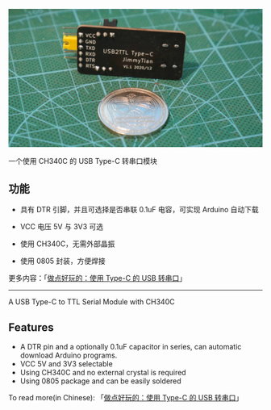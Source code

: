 ![product](.\img\product.jpg)

一个使用 CH340C 的 USB Type-C 转串口模块

## 功能

- 具有 DTR 引脚，并且可选择是否串联 0.1uF 电容，可实现 Arduino 自动下载

- VCC 电压 5V 与 3V3 可选
- 使用 CH340C，无需外部晶振
- 使用 0805 封装，方便焊接

更多内容：「[做点好玩的：使用 Type-C 的 USB 转串口](https://www.jimmytian.com/archives/a-usb-c-to-ttl-module.html)」



----------



A USB Type-C to TTL Serial Module with CH340C

## Features

- A DTR pin and a optionally 0.1uF capacitor in series, can automatic download Arduino programs.
- VCC 5V and 3V3 selectable
- Using CH340C and no external crystal is required
- Using 0805 package and can be easily soldered

To read more(in Chinese): 「[做点好玩的：使用 Type-C 的 USB 转串口](https://www.jimmytian.com/archives/a-usb-c-to-ttl-module.html)」

